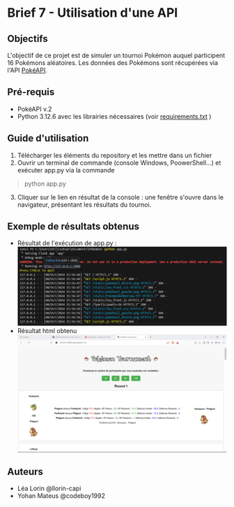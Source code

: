 # Brief 7 - Utilisation d'une API

## Objectifs
L'objectif de ce projet est de simuler un tournoi Pokémon auquel participent 16 Pokémons aléatoires. Les données des Pokémons sont récupérées via l'API [PokéAPI](https://pokeapi.co/).

## Pré-requis
* PokéAPI v.2  
* Python 3.12.6 avec les librairies nécessaires (voir [requirements.txt](requirements.txt) )

## Guide d'utilisation
1. Télécharger les éléments du repository et les mettre dans un fichier
2. Ouvrir un terminal de commande (console Windows, PoowerShell...) et exécuter app.py via la commande
> python app.py
3. Cliquer sur le lien en résultat de la console : une fenêtre s'ouvre dans le navigateur, présentant les résultats du tournoi.

## Exemple de résultats obtenus
* Résultat de l'exécution de app.py :
![Résultat app.py](resultat_app.png)  
* Résultat html obtenu
![Résultat html](resultat.png)

## Auteurs
* Léa Lorin @llorin-capi
* Yohan Mateus @codeboy1992
